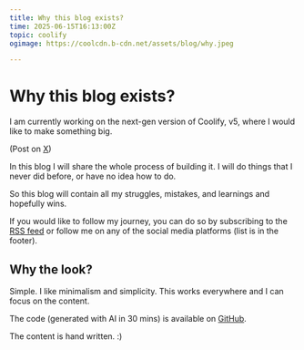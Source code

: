 ```yaml
---
title: Why this blog exists?
time: 2025-06-15T16:13:00Z
topic: coolify
ogimage: https://coolcdn.b-cdn.net/assets/blog/why.jpeg

---
```

# Why this blog exists?

I am currently working on the next-gen version of Coolify, v5, where I would like to make something big.

(Post on <a href="https://x.com/heyandras/status/1932816658596573599">X</a>)

In this blog I will share the whole process of building it. I will do things that I never did before, or have no idea how to do.

So this blog will contain all my struggles, mistakes, and learnings and hopefully wins.

If you would like to follow my journey, you can do so by subscribing to the <a href="/rss.xml">RSS feed</a> or follow me on any of the social media platforms (list is in the footer).

## Why the look?
Simple. I like minimalism and simplicity. This works everywhere and I can focus on the content.

The code (generated with AI in 30 mins) is available on <a href="https://github.com/andrasbacsai/heyandras.dev">GitHub</a>.

The content is hand written. :)
